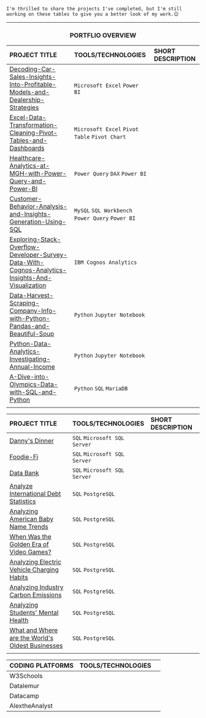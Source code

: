 `I'm thrilled to share the projects I've completed, but I'm still working on these tables to give you a better look of my work.😊` 

---
### <p align="center"> PORTFLIO OVERVIEW</p>

| PROJECT TITLE | TOOLS/TECHNOLOGIES | SHORT DESCRIPTION |
|  :-  |  :-  |  :-  |
| [Decoding-Car-Sales-Insights-Into-Profitable-Models-and-Dealership-Strategies](https://github.com/abertpaat28/Decoding-Car-Sales-Insights-Into-Profitable-Models-And-Dealership-Strategies) | `Microsoft Excel` `Power BI` |  |
| [Excel-Data-Transformation-Cleaning-Pivot-Tables-and-Dashboards](https://github.com/abertpaat28/Excel-Data-Transformation-Cleaning-Pivot-Tables-And-Dashboards) | `Microsoft Excel` `Pivot Table` `Pivot Chart`|  |
| [Healthcare-Analytics-at-MGH-with-Power-Query-and-Power-BI](https://github.com/abertpaat28/Healthcare-Analytics-at-MGH-with-Power-Query-and-Power-BI) | `Power Query` `DAX` `Power BI`  |  |
| [Customer-Behavior-Analysis-and-Insights-Generation-Using-SQL](https://github.com/abertpaat28/Customer-Behavior-Analysis-and-Insights-Generation-Using-SQL) | `MySQL` `SQL Workbench` `Power Query` `Power BI` |   |
| [Exploring-Stack-Overflow-Developer-Survey-Data-With-Cognos-Analytics-Insights-And-Visualization](https://github.com/abertpaat28/Exploring-Stack-Overflow-Developer-Survey-Data-With-Cognos-Analytics-Insights-And-Visualizations) | `IBM Cognos Analytics` |  |
| [Data-Harvest-Scraping-Company-Info-with-Python-Pandas-and-Beautiful-Soup](https://github.com/abertpaat28/Data-Harvest-Scraping-Company-Info-with-Python-Pandas-and-Beautiful-Soup) | `Python` `Jupyter Notebook` |  |
| [Python-Data-Analytics-Investigating-Annual-Income](https://github.com/abertpaat28/Python-Data-Analytics-Investigating-Annual-Income) | `Python` `Jupyter Notebook`  |  |
| [A-Dive-into-Olympics-Data-with-SQL-and-Python](https://github.com/abertpaat28/A-Dive-into-Olympics-Data-with-SQL-and-Python) | `Python` `SQL` `MariaDB` |  |
|  |  |  |

| PROJECT TITLE | TOOLS/TECHNOLOGIES | SHORT DESCRIPTION |
|  :-  |  :-  |  :-  |
| [Danny's Dinner](https://github.com/abertpaat28/SQL-Case-Studies/tree/main?tab=readme-ov-file#-case-study-no-1---dannys-dinner) | `SQL` `Microsoft SQL Server` |  |
| [Foodie-Fi](https://github.com/abertpaat28/SQL-Case-Studies/tree/main?tab=readme-ov-file#-case-study-no-3---foodie-fi) | `SQL` `Microsoft SQL Server` |  |
| [Data Bank](https://github.com/abertpaat28/SQL-Case-Studies/tree/main?tab=readme-ov-file#-case-study-no-4---data-bank) | `SQL` `Microsoft SQL Server` |  |
| [Analyze International Debt Statistics](https://github.com/abertpaat28/Datacamp-Finished-Projects#-analyze-international-debt-statistics) | `SQL` `PostgreSQL` |  |
| [Analyzing American Baby Name Trends](https://github.com/abertpaat28/Datacamp-Finished-Projects#-analyzing-baby-name-trends) | `SQL` `PostgreSQL` |  |
| [When Was the Golden Era of Video Games?](https://github.com/abertpaat28/Datacamp-Finished-Projects#-when-was-the-golden-era-of-video-games) | `SQL` `PostgreSQL` |  |
| [Analyzing Electric Vehicle Charging Habits](https://github.com/abertpaat28/Datacamp-Finished-Projects#-analyzing-electric-vehicle-charging-habits) | `SQL` `PostgreSQL` |  |
| [Analyzing Industry Carbon Emissions](https://github.com/abertpaat28/Datacamp-Finished-Projects#-analyzing-industry-carbon-emissions) | `SQL` `PostgreSQL` |  |
| [Analyzing Students' Mental Health](https://app.datacamp.com/learn/projects/analyzing_students_mental_health) | `SQL` `PostgreSQL` |  |
| [What and Where are the World's Oldest Businesses](https://github.com/abertpaat28/Datacamp-Finished-Projects#-what-and-where-are-the-worlds-oldest-businesses) | `SQL` `PostgreSQL` |  |
|  |  |  |


| CODING PLATFORMS | TOOLS/TECHNOLOGIES |  |
|  :-  |  :-  |  :-  |
| W3Schools |  |  |
| Datalemur |  |  |
| Datacamp |  |  |
| AlextheAnalyst |  |  |
